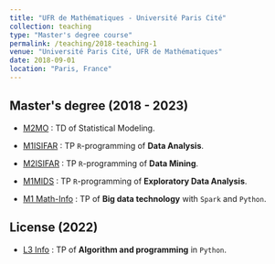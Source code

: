 ```yaml
---
title: "UFR de Mathématiques - Université Paris Cité"
collection: teaching
type: "Master's degree course"
permalink: /teaching/2018-teaching-1
venue: "Université Paris Cité, UFR de Mathématiques"
date: 2018-09-01
location: "Paris, France"
---
```


## Master's degree (2018 - 2023)


- [M2MO](https://masterfinance.math.univ-paris-diderot.fr/) : TD of Statistical Modeling.

- [M1ISIFAR](https://master.math.u-paris.fr/annee/m1-isifar/) : TP `R`-programming of **Data Analysis**.

- [M2ISIFAR](https://master.math.u-paris.fr/annee/m2-isifar/) : TP `R`-programming of **Data Mining**.

- [M1MIDS](https://master.math.u-paris.fr/annee/m1-mi/) : TP `R`-programming of **Exploratory Data Analysis**.

- [M1 Math-Info](https://master.math.u-paris.fr/modules/m1mi-big-data/) : TP of **Big data technology** with `Spark` and `Python`.

## License (2022)

- [L3 Info](https://odf.u-paris.fr/fr/offre-de-formation/licence-XA/sciences-technologies-sante-STS/informatique-K2VO937D/licence-informatique-parcours-informatique-generale-JRKM8J1B.html) : TP of **Algorithm and programming** in `Python`.

<!-- 
Courses (Khmer)
===========

- [Introduction to Machine Learning](https://hassothea.github.io/MLcourses/index.html)

- [FPB - Machine Learning Course](https://hassothea.github.io/FPB_ML_course/index.html)

-->


